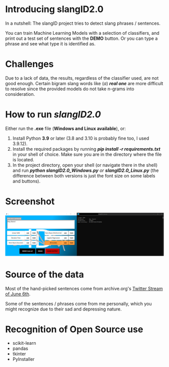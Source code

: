 # Introducing slangID2.0

In a nutshell: The slangID project tries to detect slang phrases / sentences.

You can train Machine Learning Models with a selection of classifiers, and print out a test set of sentences with the **DEMO** button.
Or you can type a phrase and see what type it is  identified as.

# Challenges

Due to a lack of data, the results, regardless of the classifier used, are not good enough.
 Certain bigram slang words like (_a_) _**real one**_ are more difficult to resolve since the provided models do not take n-grams into consideration.
 
# How to run _slangID2.0_

Either run the **.exe** file (**Windows and Linux available**), or:

1. Install Python **3.9** or later (3.8 and 3.10 is probably fine too, I used 3.9.12).
2. Install the required packages by running **_pip install -r requirements.txt_** in your shell of choice. Make sure you are in the directory where the file is located.
3. In the project directory, open your shell (or navigate there in the shell) and run _**python slangID2.0_Windows.py** or **slangID2.0_Linux.py**_ (the difference between both versions is just the font size on some labels and buttons).

# Screenshot

![slangID2.0](misc/slangID2.0_Screenshot.png)

# Source of the data

Most of the hand-picked sentences come from archive.org's [Twitter Stream of June 6th](https://archive.org/details/archiveteam-twitter-stream-2021-06).

Some of the sentences / phrases come from me personally, which you might recognize due to their sad and depressing nature.

# Recognition of Open Source use

* scikit-learn
* pandas
* tkinter
* PyInstaller
